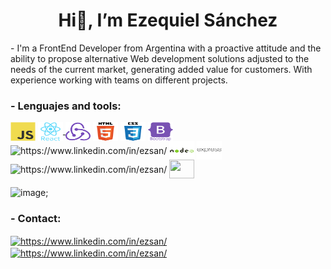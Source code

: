 <h1 align="center"> Hi👋, I’m Ezequiel Sánchez </h1> 
- I'm a FrontEnd Developer from Argentina with a proactive attitude and the ability to propose alternative Web development solutions adjusted to the needs of the current market, generating added value for customers. With experience working with teams on different projects.

<h3>- Lenguajes and tools:</h3>
<p>
  
<a> 
  <img align="center" src="https://raw.githubusercontent.com/devicons/devicon/master/icons/javascript/javascript-original.svg" alt="https://www.linkedin.com/in/ezsan/" height="30" width="40" style="max-width:100%;">  
</a>  
  
  
<a href="https://reactjs.org/"> 
  <img align="center" src="https://raw.githubusercontent.com/devicons/devicon/master/icons/react/react-original-wordmark.svg" alt="https://www.linkedin.com/in/ezsan/" height="30" width="40" style="max-width:100%;">  
</a>

<a> 
  <img align="center" src="https://raw.githubusercontent.com/devicons/devicon/master/icons/redux/redux-original.svg" alt="https://www.linkedin.com/in/ezsan/" height="30" width="40" style="max-width:100%;">  
</a>
  
<a> 
  <img align="center" src="https://raw.githubusercontent.com/devicons/devicon/master/icons/html5/html5-original-wordmark.svg" alt="https://www.linkedin.com/in/ezsan/" height="30" width="40" style="max-width:100%;">  
</a>
  
<a> 
  <img align="center" src="https://raw.githubusercontent.com/devicons/devicon/master/icons/css3/css3-original-wordmark.svg" alt="https://www.linkedin.com/in/ezsan/" height="30" width="40" style="max-width:100%;">  
</a>

<a> 
  <img align="center" src="https://raw.githubusercontent.com/devicons/devicon/master/icons/bootstrap/bootstrap-plain-wordmark.svg" alt="https://www.linkedin.com/in/ezsan/" height="30" width="40" style="max-width:100%;">  
</a>  

<a> 
  <img align="center" src="https://camo.githubusercontent.com/fbfcb9e3dc648adc93bef37c718db16c52f617ad055a26de6dc3c21865c3321d/68747470733a2f2f7777772e766563746f726c6f676f2e7a6f6e652f6c6f676f732f6769742d73636d2f6769742d73636d2d69636f6e2e737667" alt="https://www.linkedin.com/in/ezsan/" height="30" width="40" style="max-width:100%;">  
</a>    
  
<a> 
  <img align="center" src="https://raw.githubusercontent.com/devicons/devicon/master/icons/nodejs/nodejs-original-wordmark.svg" alt="https://www.linkedin.com/in/ezsan/" height="30" width="40" style="max-width:100%;">  
</a> 
  
<a> 
  <img align="center" src="https://raw.githubusercontent.com/devicons/devicon/master/icons/express/express-original-wordmark.svg" alt="https://www.linkedin.com/in/ezsan/" height="30" width="40" style="max-width:100%;">  
</a>   
  
<a> 
  <img align="center" src="https://sass-lang.com/assets/img/logos/logo-b6e1ef6e.svg" alt="https://www.linkedin.com/in/ezsan/" height="30" width="40" style="max-width:100%;">  
</a>     
  
<a> 
  <img align="center" src="https://raw.githubusercontent.com/mui/material-ui/master/docs/public/static/logo.svg" height="30" width="40" style="max-width:100%;">  
</a>   

</p>

![image](https://user-images.githubusercontent.com/73204198/199034000-689f29ee-100f-4176-8b9e-d288addb7240.png);

<h3>- Contact:</h3>

<p>
  <a href="https://www.linkedin.com/in/ezsan/"> 
  <img align="center" src="https://raw.githubusercontent.com/rahuldkjain/github-profile-readme-generator/master/src/images/icons/Social/linked-in-alt.svg" alt="https://www.linkedin.com/in/ezsan/" height="30" width="40" style="max-width:100%;">  
</a>

<a href="mailto:ezsandev@gmail.com"> 
  <img align="center" src="https://www.logo.wine/a/logo/Gmail/Gmail-Logo.wine.svg" alt="https://www.linkedin.com/in/ezsan/" height="30" width="40" style="max-width:100%;">  
</a>
</p>






<!---
ezSan/ezSan is a ✨ special ✨ repository because its `README.md` (this file) appears on your GitHub profile.
You can click the Preview link to take a look at your changes.
--->
